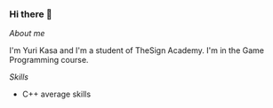 ### Hi there 👋

*About me*

I'm Yuri Kasa and I'm a student of TheSign Academy.
I'm in the Game Programming course.

*Skills*

- C++ average skills
